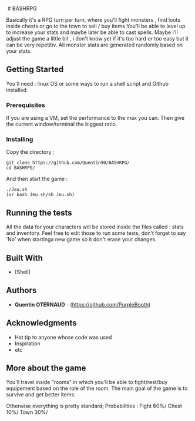  # BASHRPG

Basically it's a RPG turn per turn, where you'll fight monsters , find loots inside chests or go to the town to sell / buy items
You'll be able to level up to increase your stats and maybe later be able to cast spells.
Maybe i'll adjust the game a little bit , i don't know yet if it's too hard or too easy but it can be very repetitiv.
All monster stats are generated randomly based on your stats.

## Getting Started

You'll need : 
linux OS or some ways to run a shell script and Github installed.

### Prerequisites

If you are using a VM, set the performance to the max you can.
Then give the current window/terminal the biggest ratio.

### Installing

Copy the directory :
```
git clone https://github.com/Quentin90/BASHRPG/
cd BASHRPG/
```
And then start the game :
```
./Jeu.sh
(or bash Jeu.sh/sh Jeu.sh)
```

## Running the tests
All the data for your characters will be stored inside the files called : stats and inventory.
Feel free to edit those to run some tests, don't forget to say 'No' when startinga new game so it don't erase your changes.


## Built With

* [Shell]


## Authors

* **Quentin OTERNAUD** - (https://github.com/PurpleBooth)


## Acknowledgments

* Hat tip to anyone whose code was used
* Inspiration
* etc
 
 ## More about the game
 
 You'll travel inside "rooms" in which you'll be able to fight/rest/buy equipement based on the role of the room. 
 The main goal of the game is to survive and get better items.
 
 Otherwise everything is pretty standard;
 Probabilities : Fight 60%/ Chest 10%/ Town 30%/
 
 
